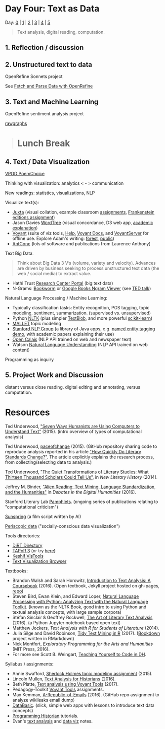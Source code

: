 # Day Four: Text as Data

Day: [0](day-0.md) | [1](day-1.md) | [2](day-2.md) | [3](day-3.md) | [4](day-4.md) | [5](day-5.md)

> Text analysis, digital reading, computation.

## 1. Reflection / discussion

## 2. Unstructured text to data

OpenRefine Sonnets project

See [Fetch and Parse Data with OpenRefine](https://github.com/evanwill/refine-lessons/blob/master/fetch-and-parse-data-with-openrefine.md)

## 3. Text and Machine Learning

OpenRefine sentiment analysis project

[rawgraphs](http://rawgraphs.io/)

> # Lunch Break

## 4. Text / Data Visualization

[VPOD PoemChoice](https://uidaholib.github.io/poemchoice/)

Thinking with visualization: analytics < - > communication

New readings: statistics, visualizations, NLP

Visualize text(s):
- [Juxta](http://juxtacommons.org/) (visual collation, example classroom [assignments](http://www.juxtasoftware.org/using-juxta-in-the-classroom-scholars-lab-presentation/), [Frankenstein editions assignment](https://mla.hcommons.org/?get_group_doc=387/1420320643-Bninski.notesforMLACommons.pdf))
- Jason Davies [WordTree](https://www.jasondavies.com/wordtree/) (visual concordance, D3 web app, [academic explanation](http://hint.fm/projects/wordtree/))
- [Voyant](http://voyant-tools.org/) (suite of viz tools, [Help](http://voyant-tools.org/docs/#!/guide/start), [Voyant Docs](http://docs.voyant-tools.org/), and [VoyantServer](https://github.com/sgsinclair/VoyantServer) for offline use. Explore Adam's writing: [forest](http://voyant-tools.org/?corpus=ad9d4fbe072d540cfc40e0ce9206c9c7&panels=cirrus,reader,trends,summary,contexts), [public](http://voyant-tools.org/?corpus=9201a8d973ae5b0fb618eda9e762d4ae&panels=cirrus,reader,trends,summary,contexts))
- [AntConc](http://www.laurenceanthony.net/software/antconc/) (lots of software and publications from Laurence Anthony)

Text Big Data: 
> Think about Big Data 3 V’s (volume, variety and velocity). Advances are driven by business seeking to process unstructured text data (the web / social media) to extract value.
- Hathi Trust [Research Center Portal](https://sharc.hathitrust.org/) (big text data)
- N-Grams: [Bookworm](http://bookworm.culturomics.org/) or [Google Books Ngram Viewer](https://books.google.com/ngrams) (see [TED talk](https://www.ted.com/talks/what_we_learned_from_5_million_books?language=en))

Natural Language Processing / Machine Learning:
- Typically classification tasks: Entity recognition, POS tagging, topic modeling, sentiment, summarization. (supervised vs. unsupervised)
- Python [NLTK](http://www.nltk.org/) (plus simpler [TextBlob](https://textblob.readthedocs.io/en/dev/), and more powerful [scikit-learn](http://scikit-learn.org/stable/index.html))
- [MALLET](http://mallet.cs.umass.edu/index.php) topic modeling
- [Stanford NLP Group](http://nlp.stanford.edu/software/) (a library of Java apps, e.g. [named entity tagging demo](http://nlp.stanford.edu:8080/ner/), with academic papers explaining their use)
- [Open Calais](http://www.opencalais.com/) (NLP API trained on web and newspaper text)
- Watson [Natural Language Understanding](https://www.ibm.com/watson/developercloud/natural-language-understanding.html) (NLP API trained on web content)

Programming as inquiry

## 5. Project Work and Discussion

distant versus close reading. digital editing and annotating, versus computation. 

# Resources

Ted Underwood, ["Seven Ways Humanists are Using Computers to Understand Text"](https://tedunderwood.com/2015/06/04/seven-ways-humanists-are-using-computers-to-understand-text/) (2015). (intro overview of types of computational analysis)

Ted Underwood, [paceofchange](https://github.com/tedunderwood/paceofchange) (2015). (GitHub repository sharing code to reproduce analysis reported in his article ["How Quickly Do Literary Standards Change?"](https://figshare.com/articles/How_Quickly_Do_Literary_Standards_Change_/1418394). The article explicitly explains the research process, from collecting/selecting data to analysis.)

Ted Underwood, ["The Quiet Transformations of Literary Studies: What Thirteen Thousand Scholars Could Tell Us"](http://hdl.handle.net/2142/49323), in *New Literary History* (2014).

Jeffrey M. Binder, ["Alien Reading: Text Mining, Language Standardization, and the Humanities"](http://dhdebates.gc.cuny.edu/debates/text/69) in *Debates in the Digital Humanities* (2016).

Stanford Literary Lab [Pamphlets](http://litlab.stanford.edu/pamphlets/). (ongoing series of publications relating to "computational criticism")

[Sunspring](https://youtu.be/LY7x2Ihqjmc) (a film script written by AI)

[Periscopic data](http://www.periscopic.com/) ("socially-conscious data visualization")

Tools directories:
- [DiRT Directory](http://dirtdirectory.org/)
- [TAPoR 3](http://tapor.ca/home) (or try [here](http://tapor-test.artsrn.ualberta.ca/home))
- [Keshif VisTools](https://keshif.me/demo/VisTools)
- [Text Visualization Browser]()

Textbooks:
- Brandon Walsh and Sarah Horowitz, [Introduction to Text Analysis: A Coursebook](http://walshbr.com/textanalysiscoursebook/) (2016). (Open textbook, Jekyll project hosted on gh-pages, [repo](https://github.com/walshbr/textanalysiscoursebook))
- Steven Bird, Ewan Klein, and Edward Loper, [Natural Language Processing with Python: Analyzing Text with the Natural Language Toolkit](http://www.nltk.org/book/). (known as the NLTK Book, good intro to using Python and textual analysis concepts, with large sample corpora)
- Stéfan Sinclair & Geoffrey Rockwell, [The Art of Literary Text Analysis](https://github.com/sgsinclair/alta/blob/master/ipynb/ArtOfLiteraryTextAnalysis.ipynb) (2016). (a Python Jupyter notebook based open text)
- Matthew Jockers, *Text Analysis with R for Students of Literature* (2014).
- Julia Silge and David Robinson, [Tidy Text Mining in R](http://tidytextmining.com/) (2017). ([Bookdown](https://bookdown.org/) project written in RMarkdown)
- Nick Montfort, *Exploratory Programming for the Arts and Humanities* (MIT Press, 2016).
- For more see Scott B. Weingart, [Teaching Yourself to Code in DH](http://scottbot.net/teaching-yourself-to-code-in-dh/).

Syllabus / assignments:
- Annie Swafford, [Sherlock Holmes topic modeling assignment](https://sherlockholmeslondondh.wordpress.com/2015/03/23/topic-modeling-assignment/) (2015).
- Lincoln Mullen, [Text Analysis for Historians](http://lincolnmullen.com/courses/text-analysis.2016/) (2016).
- Beth Platte, [Text analysis using Voyant Tools](http://blogs.reed.edu/ed-tech/2017/03/text-analysis-using-voyant-tools/) (2017).
- Pedagogy-Toolkit [Voyant Tools](http://pedagogy-toolkit.org/tools/VoyantTools.html) assignments.
- Max Kemman, [A-Republic-of-Emails](https://github.com/C2DH/A-Republic-of-Emails) (2016). (GitHub repo assignment to analyze wikileaks email dump)
- [DataBasic](https://www.databasic.io/en/). (slick, simple web apps with lessons to introduce text data concepts)
- [Programming Historian](http://programminghistorian.org/) tutorials.
- Evan's [text analysis](https://evanwill.github.io/_drafts/notes/text-analysis.html) and [data viz](https://evanwill.github.io/_drafts/notes/viz-notes.html) notes.
